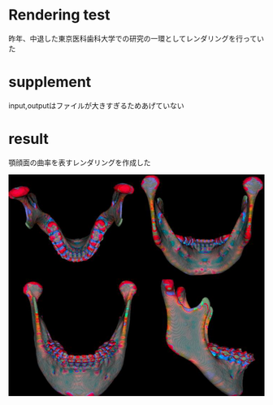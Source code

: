 
# Rendering test
昨年、中退した東京医科歯科大学での研究の一環としてレンダリングを行っていた
# supplement
input,outputはファイルが大きすぎるためあげていない

# result
顎顔面の曲率を表すレンダリングを作成した

![](./Maxillofacial_image/gaku5.PNG)
